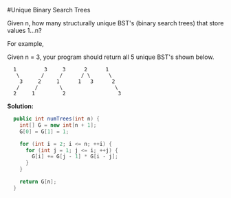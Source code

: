 #Unique Binary Search Trees

Given n, how many structurally unique BST's (binary search trees) that store values 1...n?

For example,

Given n = 3, your program should return all 5 unique BST's shown below.

```
  1         3     3      2      1
   \       /     /      / \      \
    3     2     1      1   3      2
   /     /       \                 \
  2     1         2                 3
```

**Solution:**

```java
  public int numTrees(int n) {
    int[] G = new int[n + 1];
    G[0] = G[1] = 1;

    for (int i = 2; i <= n; ++i) {
      for (int j = 1; j <= i; ++j) {
        G[i] += G[j - 1] * G[i - j];
      }
    }

    return G[n];
  }
```
